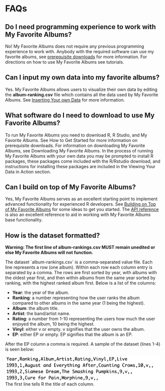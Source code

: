 # FAQs

## Do I need programming experience to work with My Favorite Albums?

No\! My Favorite Albums does not require any previous programming experience to work with. Anybody with the required software can use my favorite albums, see [prerequisite downloads](prereq.md) for more information. For directions on how to use My Favorite Albums see tutorials.

## Can I input my own data into my favorite albums?

Yes. My Favorite Albums allows users to visualize their own data by editing the **album-ranking.csv** file which contains all the data used by My Favorite Albums. See [Inserting Your own Data](inserting.md) for more information.

## What software do I need to download to use My Favorite Albums?

To run My Favorite Albums you need to download R, R Studio, and My Favorite Albums. See How to Get Started for more information on prerequisite downloads. For information on downloading My Favorite Albums, see Downloading My Favorite Albums. In the process of running My Favorite Albums with your own data you may be prompted to install R packages, these packages come included with the R/Rstudio download, and instructions for installing these packages are included in the Viewing Your Data in Action section. 

## Can I build on top of My Favorite Albums?

Yes, My Favorite Albums serves as an excellent starting point to implement advanced functionality for experienced R developers. See [Building on Top of My Favorite Albums](building.md) for some ideas to get you started. The [API reference](api.md) is also an excellent reference to aid in working with My Favorite Albums base functionality.

## How is the dataset formatted?

**Warning: The first line of album-rankings.csv MUST remain unedited or else My Favorite Albums will not function.**

The dataset \`album-rankings.csv\` is a comma-separated value file. Each line represents a row (one album). Within each row each column entry is separated by a comma. The rows are first sorted by year, with albums with the oldest year first, and then within albums from the same year sorted by ranking, with the highest ranked album first. Below is a list of the columns:

* **Year**: the year of the album.  
* **Ranking**: a number representing how the user ranks the album compared to other albums in the same year (1 being the highest).  
* **Album**: the album title.  
* **Artist**: the band/artist name.  
* **Rating**: a number from 1-10 representing the users how much the user enjoyed the album, 10 being the highest.  
* **Vinyl**: either v or empty. v signifies that the user owns the album.  
* **EP**: either EP or empty. EP signifies that the album is an EP.

After the EP column a comma is required. A sample of the dataset (lines 1-4) is seen below:

![First few lines of album-rankings.csv](images/csv.png)  
The first line tells R the title of each column. 

